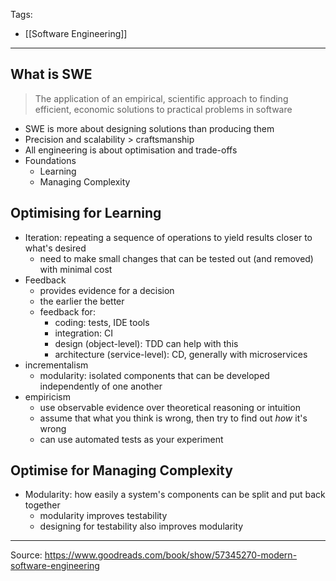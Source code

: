Tags:
- [[Software Engineering]]
---
## What is SWE
> The application of an empirical, scientific approach to finding efficient, economic solutions to practical problems in software
- SWE is more about designing solutions than producing them
- Precision and scalability > craftsmanship
- All engineering is about optimisation and trade-offs
- Foundations
    - Learning
    - Managing Complexity

## Optimising for Learning
- Iteration: repeating a sequence of operations to yield results closer to what's desired
    - need to make small changes that can be tested out (and removed) with minimal cost
- Feedback
    - provides evidence for a decision
    - the earlier the better
    - feedback for:
        - coding: tests, IDE tools
        - integration: CI
        - design (object-level): TDD can help with this
        - architecture (service-level): CD, generally with microservices
- incrementalism
    - modularity: isolated components that can be developed independently of one another
- empiricism
    - use observable evidence over theoretical reasoning or intuition
    - assume that what you think is wrong, then try to find out _how_ it's wrong
    - can use automated tests as your experiment

## Optimise for Managing Complexity
- Modularity: how easily a system's components can be split and put back together
    - modularity improves testability
    - designing for testability also improves modularity

---
Source: https://www.goodreads.com/book/show/57345270-modern-software-engineering
